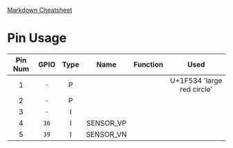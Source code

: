 [Markdown Cheatsheet](https://github.com/adam-p/markdown-here/wiki/Markdown-Cheatsheet#tables)

# Pin Usage 

<style>
r { color: Red }
g { color: Green }
</style>

| Pin Num | GPIO | Type |   Name    | Function | Used |
|:-------:|:----:|:----:|:---------:|:--------:|:----:|
| 1       | `-`  | P    |           |          |   U+1F534 'large red circle'|
| 2       | `-`  | P    |           |          |      |
| 3       | `-`  | I    |           |          |      | 
| 4       | `36` | I    | SENSOR_VP |          |      | 
| 5       | `39` | I    | SENSOR_VN |          |      | 
